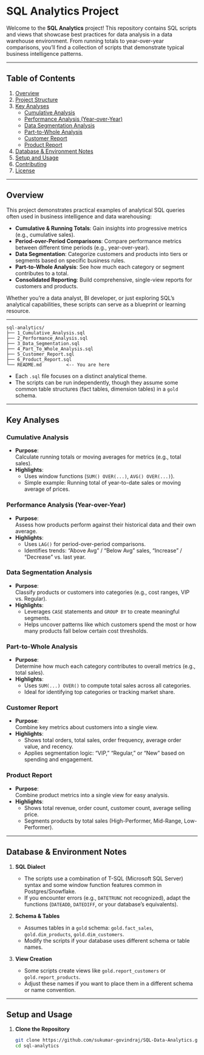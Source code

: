 # SQL Analytics Project

Welcome to the **SQL Analytics** project! This repository contains SQL scripts and views that showcase best practices for data analysis in a data warehouse environment. From running totals to year-over-year comparisons, you’ll find a collection of scripts that demonstrate typical business intelligence patterns.

---

## Table of Contents

1. [Overview](#overview)  
2. [Project Structure](#project-structure)  
3. [Key Analyses](#key-analyses)  
   - [Cumulative Analysis](#cumulative-analysis)  
   - [Performance Analysis (Year-over-Year)](#performance-analysis-year-over-year)  
   - [Data Segmentation Analysis](#data-segmentation-analysis)  
   - [Part-to-Whole Analysis](#part-to-whole-analysis)  
   - [Customer Report](#customer-report)  
   - [Product Report](#product-report)  
4. [Database & Environment Notes](#database--environment-notes)  
5. [Setup and Usage](#setup-and-usage)  
6. [Contributing](#contributing)  
7. [License](#license)

---

## Overview

This project demonstrates practical examples of analytical SQL queries often used in business intelligence and data warehousing:

- **Cumulative & Running Totals**: Gain insights into progressive metrics (e.g., cumulative sales).  
- **Period-over-Period Comparisons**: Compare performance metrics between different time periods (e.g., year-over-year).  
- **Data Segmentation**: Categorize customers and products into tiers or segments based on specific business rules.  
- **Part-to-Whole Analysis**: See how much each category or segment contributes to a total.  
- **Consolidated Reporting**: Build comprehensive, single-view reports for customers and products.

Whether you’re a data analyst, BI developer, or just exploring SQL’s analytical capabilities, these scripts can serve as a blueprint or learning resource.

---

```plaintext
sql-analytics/
├── 1_Cumulative_Analysis.sql
├── 2_Performance_Analysis.sql
├── 3_Data_Segmentation.sql
├── 4_Part_To_Whole_Analysis.sql
├── 5_Customer_Report.sql
├── 6_Product_Report.sql
└── README.md         <-- You are here
```


- Each `.sql` file focuses on a distinct analytical theme.  
- The scripts can be run independently, though they assume some common table structures (fact tables, dimension tables) in a `gold` schema.

---

## Key Analyses

### Cumulative Analysis
- **Purpose**:  
  Calculate running totals or moving averages for metrics (e.g., total sales).  
- **Highlights**:  
  - Uses window functions (`SUM() OVER(...)`, `AVG() OVER(...)`).  
  - Simple example: Running total of year-to-date sales or moving average of prices.

### Performance Analysis (Year-over-Year)
- **Purpose**:  
  Assess how products perform against their historical data and their own average.  
- **Highlights**:  
  - Uses `LAG()` for period-over-period comparisons.  
  - Identifies trends: “Above Avg” / “Below Avg” sales, “Increase” / “Decrease” vs. last year.

### Data Segmentation Analysis
- **Purpose**:  
  Classify products or customers into categories (e.g., cost ranges, VIP vs. Regular).  
- **Highlights**:  
  - Leverages `CASE` statements and `GROUP BY` to create meaningful segments.  
  - Helps uncover patterns like which customers spend the most or how many products fall below certain cost thresholds.

### Part-to-Whole Analysis
- **Purpose**:  
  Determine how much each category contributes to overall metrics (e.g., total sales).  
- **Highlights**:  
  - Uses `SUM(...) OVER()` to compute total sales across all categories.  
  - Ideal for identifying top categories or tracking market share.

### Customer Report
- **Purpose**:  
  Combine key metrics about customers into a single view.  
- **Highlights**:  
  - Shows total orders, total sales, order frequency, average order value, and recency.  
  - Applies segmentation logic: “VIP,” “Regular,” or “New” based on spending and engagement.

### Product Report
- **Purpose**:  
  Combine product metrics into a single view for easy analysis.  
- **Highlights**:  
  - Shows total revenue, order count, customer count, average selling price.  
  - Segments products by total sales (High-Performer, Mid-Range, Low-Performer).

---

## Database & Environment Notes

1. **SQL Dialect**  
   - The scripts use a combination of T-SQL (Microsoft SQL Server) syntax and some window function features common in Postgres/Snowflake.  
   - If you encounter errors (e.g., `DATETRUNC` not recognized), adapt the functions (`DATEADD`, `DATEDIFF`, or your database’s equivalents).

2. **Schema & Tables**  
   - Assumes tables in a `gold` schema: `gold.fact_sales`, `gold.dim_products`, `gold.dim_customers`.  
   - Modify the scripts if your database uses different schema or table names.

3. **View Creation**  
   - Some scripts create views like `gold.report_customers` or `gold.report_products`.  
   - Adjust these names if you want to place them in a different schema or name convention.

---

## Setup and Usage

1. **Clone the Repository**  
   ```bash
   git clone https://github.com/sukumar-govindraj/SQL-Data-Analytics.git
   cd sql-analytics

